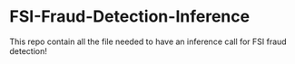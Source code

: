 # FSI-Fraud-Detection-Inference
This repo contain all the file needed to have an inference call for FSI fraud detection!
